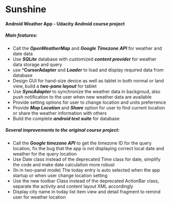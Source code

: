 # Sunshine
#### Android Weather App - Udacity Android course project
##### Main features:
* Call the ***OpenWeatherMap*** and ***Google Timezone API*** for weather and date data
* Use ***SQLite*** database with customized ***content provider*** for weather data storage and query
* use ***CursorAdapter** and ***Loader*** to load and display required data from database
* Design GUI for hand-size device as well as tablet in both normal or land view, build a ***two-pane layout*** for tablet
* Use ***SyncAdapter*** to synchronize the weather data in backgroud, also push notification to the user when new weather data are available
* Provide setting options for user to change location and units preferrence
* Provide ***Map Location*** and ***Share*** option for user to find current location or share the weather information with others
* Build the complete ***android test suite*** for database


##### Several improvements to the original course project:
* Call the ***Google timezone API*** to get the timezone ID for the query location, fix the bug that the app is not displaying correct local date and weather for the query location
* Use Date class instead of the deprecated Time class for date, simplify the code and make date calculation more robust
* (In in two-panel mode) The today entry is auto selected when the app startup or when user change location setting
* Use the new toolbar Class instead of the deprecated ActionBar class, separate the activity and content layout XML accordingly 
* Display city name in today list item view and detail fragment to remind user for weather location
